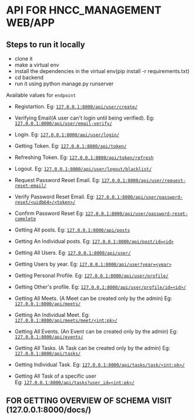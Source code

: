 # API FOR HNCC_MANAGEMENT WEB/APP

## Steps to run it locally

- clone it
- make a virtual env
- install the dependencies in the virtual env(pip install -r requirements.txt)
- cd backend
- run it using python manage.py runserver

Available values for `endpoint`

- Registartion.
  Eg: [`127.0.0.1:8000/api/user/create/`](127.0.0.1:8000/api/user/create/)

- Verifying Email(A user can't login until being verified).
  Eg: [`127.0.0.1:8000/api/user/email-verify/`](127.0.0.1:8000/api/user/email-verify/)

- Login.
  Eg: [`127.0.0.1:8000/api/user/login/`](127.0.0.1:8000/api/user/login/)

- Getting Token.
  Eg: [`127.0.0.1:8000/api/token/`](127.0.0.1:8000/api/token/)

- Refreshing Token.
  Eg: [`127.0.0.1:8000/api/token/refresh`](127.0.0.1:8000/api/token/refresh)

- Logout.
  Eg: [`127.0.0.1:8000/api/user/logout/blacklist/`](127.0.0.1:8000/api/user/logout/blacklist/)

- Request Password Reset Email.
  Eg: [`127.0.0.1:8000/api/user/request-reset-email/`](127.0.0.1:8000/api/user/logout/request-reset-email/)

- Verify Password Reset Email.
  Eg: [`127.0.0.1:8000/api/user/password-reset/<uidb64>/<token>/`](127.0.0.1:8000/api/user/password-reset/<uidb64>/<token>/)

- Confirm Password Reset
  Eg: [`127.0.0.1:8000/api/user/password-reset-complete`](127.0.0.1:8000/api/user/password-reset-complete)

- Getting All posts.
  Eg: [`127.0.0.1:8000/api/posts`](127.0.0.1:8000/api/posts)

- Getting An Individual posts.
  Eg: [`127.0.0.1:8000/api/post/id=<id>`](127.0.0.1:8000/api/post/1)

- Getting All Users.
  Eg: [`127.0.0.1:8000/api/user/`](127.0.0.1:8000/api/user/)

- Getting Users by year.
  Eg: [`127.0.0.1:8000/api/user?year=<year>`](127.0.0.1:8000/api/user?year=2019)

- Getting Personal Profile.
  Eg: [`127.0.0.1:8000/api/user/profile/`](127.0.0.1:8000/api/user/profile)

- Getting Other's profile.
  Eg: [`127.0.0.1:8000/api/user/profile/id=<id>/`](127.0.0.1:8000/api/user/profile/1)

- Getting All Meets.
  (A Meet can be created only by the admin)
  Eg: [`127.0.0.1:8000/api/meets/`](127.0.0.1:8000/api/user/meets/)

- Getting An Individual Meet.
  Eg: [`127.0.0.1:8000/api/meets/meet/<int:pk>/`](127.0.0.1:8000/api/user/meets/meet/<int:pk>/)

- Getting All Events.
  (An Event can be created only by the admin)
  Eg: [`127.0.0.1:8000/api/events/`](127.0.0.1:8000/api/user/events/)

- Getting All Tasks.
  (A Task can be created only by the admin)
  Eg: [`127.0.0.1:8000/api/tasks/`](127.0.0.1:8000/api/user/tasks/)

- Getting Individual Task.
  Eg: [`127.0.0.1:8000/api/tasks/task/<int:pk>/`](127.0.0.1:8000/api/user/tasks/task/<int:pk>/)

- Getting All Task of a specific user  
  Eg: [`127.0.0.1:8000/api/tasks?user_id=<int:pk>/`](127.0.0.1:8000/api/user/tasks?user_id=<int:pk>/)

## FOR GETTING OVERVIEW OF SCHEMA VISIT (127.0.0.1:8000/docs/)
